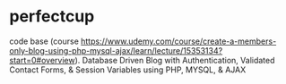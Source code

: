 # perfectcup
code base (course https://www.udemy.com/course/create-a-members-only-blog-using-php-mysql-ajax/learn/lecture/15353134?start=0#overview). Database Driven Blog with Authentication, Validated Contact Forms, &amp; Session Variables using PHP, MYSQL, &amp; AJAX 
